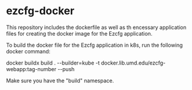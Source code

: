 # ezcfg-docker

This repository includes the dockerfile as well as th encessary application files for creating the docker image for the Ezcfg application.

To build the docker file for the Ezcfg application in k8s, run the following docker command:


docker buildx build . --builder=kube -t docker.lib.umd.edu/ezcfg-webapp:tag-number --push


Make sure you have the "build" namespace.

